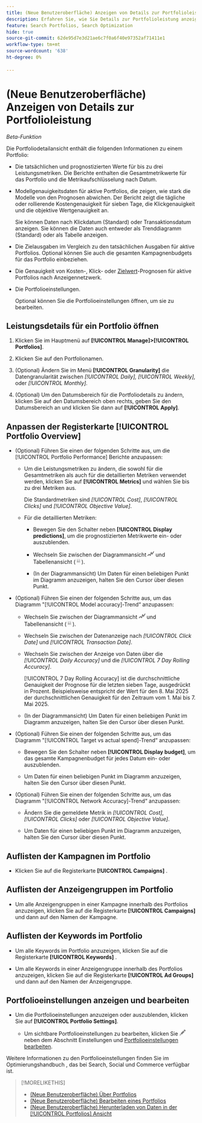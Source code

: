 ```yaml
---
title: (Neue Benutzeroberfläche) Anzeigen von Details zur Portfolioleistung
description: Erfahren Sie, wie Sie Details zur Portfolioleistung anzeigen, einschließlich tatsächlicher und prognostizierter Metriken auf Portfolioebene und für jede zugewiesene Kampagne.
feature: Search Portfolios, Search Optimization
hide: true
source-git-commit: 62de95d7e3d21ae6c7f0a6f40e97352af71411e1
workflow-type: tm+mt
source-wordcount: '638'
ht-degree: 0%

---
```


# (Neue Benutzeroberfläche) Anzeigen von Details zur Portfolioleistung

*Beta-Funktion*

<!-- Verify all, including why (if) the first report is for active and optimized portfolios(?), and why the other reports are for active portfolios, not optimized ones -->

Die Portfoliodetailansicht enthält die folgenden Informationen zu einem Portfolio:

* Die tatsächlichen und prognostizierten Werte für bis zu drei Leistungsmetriken. Die Berichte enthalten die Gesamtmetrikwerte für das Portfolio und die Metrikaufschlüsselung nach Datum.<!-- Not for active portfolios only?  -->

* Modellgenauigkeitsdaten für aktive Portfolios, die zeigen, wie stark die Modelle von den Prognosen abwichen. Der Bericht zeigt die tägliche oder rollierende Kostengenauigkeit für sieben Tage, die Klickgenauigkeit und die objektive Wertgenauigkeit an.

  Sie können Daten nach Klickdatum (Standard) oder Transaktionsdatum anzeigen.   Sie können die Daten auch entweder als Trenddiagramm (Standard) oder als Tabelle anzeigen.

* Die Zielausgaben im Vergleich zu den tatsächlichen Ausgaben für aktive Portfolios. Optional können Sie auch die gesamten Kampagnenbudgets für das Portfolio einbeziehen.

* Die Genauigkeit von Kosten-, Klick- oder [Zielwert](/help/search-social-commerce/glossary.md#o-p)-Prognosen für aktive Portfolios nach Anzeigennetzwerk.<!-- Verify -->

* Die Portfolioeinstellungen.

  Optional können Sie die Portfolioeinstellungen öffnen, um sie zu bearbeiten.

## Leistungsdetails für ein Portfolio öffnen

1. Klicken Sie im Hauptmenü auf **[!UICONTROL Manage]>[!UICONTROL Portfolios]**.

1. Klicken Sie auf den Portfolionamen.

1. (Optional) Ändern Sie im Menü **[!UICONTROL Granularity]** die Datengranularität zwischen *[!UICONTROL Daily],* *[!UICONTROL Weekly],* oder *[!UICONTROL Monthly].*

1. (Optional) Um den Datumsbereich für die Portfoliodetails zu ändern, klicken Sie auf den Datumsbereich oben rechts, geben Sie den Datumsbereich an und klicken Sie dann auf **[!UICONTROL Apply]**.

## Anpassen der Registerkarte [!UICONTROL Portfolio Overview]

* (Optional) Führen Sie einen der folgenden Schritte aus, um die [!UICONTROL Portfolio Performance] Berichte anzupassen:

   * Um die Leistungsmetriken zu ändern, die sowohl für die Gesamtmetriken als auch für die detaillierten Metriken verwendet werden, klicken Sie auf **[!UICONTROL Metrics]** und wählen Sie bis zu drei Metriken aus.

     Die Standardmetriken sind *[!UICONTROL Cost]*, *[!UICONTROL Clicks]* und *[!UICONTROL Objective Value]*.<!-- What else is available: the advertiser's revenue metrics? Anything else from the ad networks? -->

   * Für die detaillierten Metriken:

      * Bewegen Sie den Schalter neben **[!UICONTROL Display predictions]**, um die prognostizierten Metrikwerte ein- oder auszublenden.

      * Wechseln Sie zwischen der Diagrammansicht ![Diagrammansicht](/help/search-social-commerce/assets/chart-view.png "Diagrammansicht") und Tabellenansicht (![Tabellenansicht](/help/search-social-commerce/assets/table-view.png "Tabellenansicht")).

      * (In der Diagrammansicht) Um Daten für einen beliebigen Punkt im Diagramm anzuzeigen, halten Sie den Cursor über diesen Punkt.

* (Optional) Führen Sie einen der folgenden Schritte aus, um das Diagramm &quot;[!UICONTROL Model accuracy]-Trend“ anzupassen:

   * Wechseln Sie zwischen der Diagrammansicht ![Diagrammansicht](/help/search-social-commerce/assets/chart-view.png "Diagrammansicht") und Tabellenansicht (![Tabellenansicht](/help/search-social-commerce/assets/table-view.png "Tabellenansicht")).

   * Wechseln Sie zwischen der Datenanzeige nach *[!UICONTROL Click Date]* und *[!UICONTROL Transaction Date]*.

   * Wechseln Sie zwischen der Anzeige von Daten über die *[!UICONTROL Daily Accuracy]* und die *[!UICONTROL 7 Day Rolling Accuracy]*.

     [!UICONTROL 7 Day Rolling Accuracy] ist die durchschnittliche Genauigkeit der Prognose für die letzten sieben Tage, ausgedrückt in Prozent. Beispielsweise entspricht der Wert für den 8. Mai 2025 der durchschnittlichen Genauigkeit für den Zeitraum vom 1. Mai bis 7. Mai 2025.

   * (In der Diagrammansicht) Um Daten für einen beliebigen Punkt im Diagramm anzuzeigen, halten Sie den Cursor über diesen Punkt.

* (Optional) Führen Sie einen der folgenden Schritte aus, um das Diagramm &quot;[!UICONTROL Target vs actual spend]-Trend“ anzupassen:

   * Bewegen Sie den Schalter neben **[!UICONTROL Display budget]**, um das gesamte Kampagnenbudget für jedes Datum ein- oder auszublenden.

   * Um Daten für einen beliebigen Punkt im Diagramm anzuzeigen, halten Sie den Cursor über diesen Punkt.

* (Optional) Führen Sie einen der folgenden Schritte aus, um das Diagramm &quot;[!UICONTROL Network Accuracy]-Trend“ anzupassen:

   * Ändern Sie die gemeldete Metrik in *[!UICONTROL Cost]*, *[!UICONTROL Clicks]* oder *[!UICONTROL Objective Value]*.

   * Um Daten für einen beliebigen Punkt im Diagramm anzuzeigen, halten Sie den Cursor über diesen Punkt.

## Auflisten der Kampagnen im Portfolio

* Klicken Sie auf die Registerkarte **[!UICONTROL Campaigns]** .

## Auflisten der Anzeigengruppen im Portfolio

* Um alle Anzeigengruppen in einer Kampagne innerhalb des Portfolios anzuzeigen, klicken Sie auf die Registerkarte **[!UICONTROL Campaigns]** und dann auf den Namen der Kampagne.

## Auflisten der Keywords im Portfolio

* Um alle Keywords im Portfolio anzuzeigen, klicken Sie auf die Registerkarte **[!UICONTROL Keywords]** .

* Um alle Keywords in einer Anzeigengruppe innerhalb des Portfolios anzuzeigen, klicken Sie auf die Registerkarte **[!UICONTROL Ad Groups]** und dann auf den Namen der Anzeigengruppe.

## Portfolioeinstellungen anzeigen und bearbeiten

* Um die Portfolioeinstellungen anzuzeigen oder auszublenden, klicken Sie auf **[!UICONTROL Portfolio Settings]**.

   * Um sichtbare Portfolioeinstellungen zu bearbeiten, klicken Sie ![Bearbeiten](/help/search-social-commerce/assets/edit.png "Bearbeiten") neben dem Abschnitt Einstellungen und [Portfolioeinstellungen bearbeiten](portfolio-edit.md).

Weitere Informationen zu den Portfolioeinstellungen finden Sie im Optimierungshandbuch , das bei Search, Social und Commerce verfügbar ist.

>[!MORELIKETHIS]
>
>* [(Neue Benutzeroberfläche) Über Portfolios](portfolio-about.md)
>* [(Neue Benutzeroberfläche) Bearbeiten eines Portfolios](portfolio-edit.md)
>* [(Neue Benutzeroberfläche) Herunterladen von Daten in der [!UICONTROL Portfolios] Ansicht](portfolio-view-report.md)
